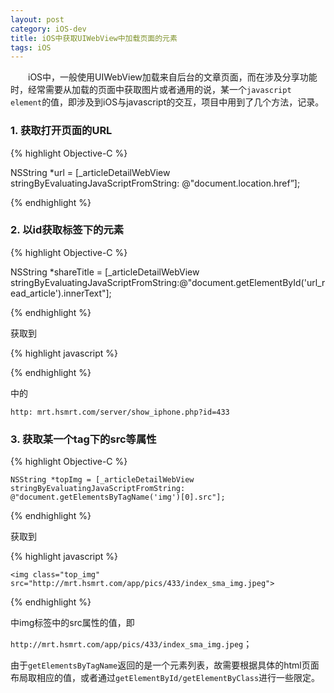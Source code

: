 ```yaml
---
layout: post
category: iOS-dev
title: iOS中获取UIWebView中加载页面的元素
tags: iOS
---
```


&emsp;&emsp;iOS中，一般使用UIWebView加载来自后台的文章页面，而在涉及分享功能时，经常需要从加载的页面中获取图片或者通用的说，某一个`javascript element`的值，即涉及到iOS与javascript的交互，项目中用到了几个方法，记录。

<!--more-->

### 1. 获取打开页面的URL

{% highlight Objective-C %}

NSString *url = [_articleDetailWebView stringByEvaluatingJavaScriptFromString: 
@"document.location.href”];

{% endhighlight %}

### 2. 以id获取标签下的元素

{% highlight Objective-C %}

NSString *shareTitle = [_articleDetailWebView stringByEvaluatingJavaScriptFromString:@"document.getElementById('url_read_article').innerText"];

{% endhighlight %}

获取到

{% highlight javascript %}

<div class="url_read_article" id="url_read_article" style="display:none">
http: mrt.hsmrt.com/server/show_iphone.php?id=433
</div>

{% endhighlight %}

中的 

`http: mrt.hsmrt.com/server/show_iphone.php?id=433`

### 3. 获取某一个tag下的src等属性

{% highlight Objective-C %}

    NSString *topImg = [_articleDetailWebView stringByEvaluatingJavaScriptFromString: @"document.getElementsByTagName('img')[0].src"];

{% endhighlight %}

获取到

{% highlight javascript %}

`<img class="top_img" src="http://mrt.hsmrt.com/app/pics/433/index_sma_img.jpeg">`

{% endhighlight %}

中img标签中的src属性的值，即

`http://mrt.hsmrt.com/app/pics/433/index_sma_img.jpeg`；

由于`getElementsByTagName`返回的是一个元素列表，故需要根据具体的html页面布局取相应的值，或者通过`getElementById/getElementByClass`进行一些限定。
